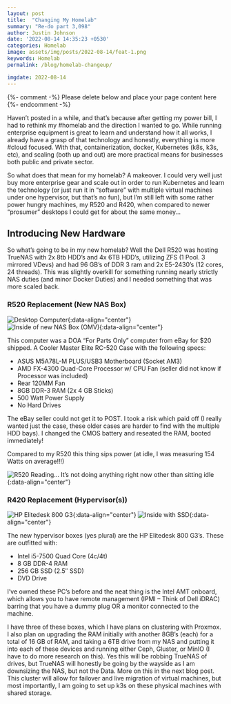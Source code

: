 ```yaml
---
layout: post
title:  "Changing My Homelab"
summary: "Re-do part 3,098"
author: Justin Johnson
date: '2022-08-14 14:35:23 +0530'
categories: Homelab
image: assets/img/posts/2022-08-14/feat-1.png
keywords: Homelab
permalink: /blog/homelab-changeup/

imgdate: 2022-08-14
---
```


{%- comment -%} Please delete below and place your page content here {%- endcomment -%}

Haven’t posted in a while, and that’s because after getting my power bill, I had to rethink my #homelab and the direction I wanted to go. While running enterprise equipment is great to learn and understand how it all works, I already have a grasp of that technology and honestly, everything is more #cloud focused. With that, containerization, docker, Kubernetes (k8s, k3s, etc), and scaling (both up and out) are more practical means for businesses both public and private sector.

So what does that mean for my homelab? A makeover. I could very well just buy more enterprise gear and scale out in order to run Kubernetes and learn the technology (or just run it in “software” with multiple virtual machines under one hypervisor, but that’s no fun), but I’m still left with some rather power hungry machines, my R520 and R420, when compared to newer “prosumer” desktops I could get for about the same money…

## Introducing New Hardware
So what’s going to be in my new homelab? Well the Dell R520 was hosting TrueNAS with 2x 8tb HDD’s and 4x 6TB HDD’s, utilizing ZFS (1 Pool. 3 mirrored VDevs) and had 96 GB’s of DDR 3 ram and 2x E5-2430’s (12 cores, 24 threads). This was slightly overkill for something running nearly strictly NAS duties (and minor Docker Duties) and I needed something that was more scaled back.
### R520 Replacement (New NAS Box)
![Desktop Computer](/assets/img/posts/{{page.imgdate}}/2.png){:data-align="center"}
![Inside of new NAS Box (OMV)](/assets/img/posts/{{page.imgdate}}/3.png){:data-align="center"}

This computer was a DOA “For Parts Only” computer from eBay for $20 shipped. A Cooler Master Elite RC-520 Case with the following specs:

- ASUS M5A78L-M PLUS/USB3 Motherboard (Socket AM3)
- AMD FX-4300 Quad-Core Processor w/ CPU Fan (seller did not know if Processor was included)
- Rear 120MM Fan
- 8GB DDR-3 RAM (2x 4 GB Sticks)
- 500 Watt Power Supply
- No Hard Drives

The eBay seller could not get it to POST. I took a risk which paid off (I really wanted just the case, these older cases are harder to find with the multiple HDD bays). I changed the CMOS battery and reseated the RAM, booted immediately!

Compared to my R520 this thing sips power (at idle, I was measuring 154 Watts on average!!!)

![R520 Reading… It’s not doing anything right now other than sitting idle](/assets/img/posts/{{page.imgdate}}/4.png){:data-align="center"}

### R420 Replacement (Hypervisor(s))
![HP Elitedesk 800 G3](/assets/img/posts/{{page.imgdate}}/5.png){:data-align="center"}
![Inside with SSD](/assets/img/posts/{{page.imgdate}}/6.png){:data-align="center"}

The new hypervisor boxes (yes plural) are the HP Elitedesk 800 G3’s. These are outfitted with:

- Intel i5-7500 Quad Core (4c/4t)
- 8 GB DDR-4 RAM
- 256 GB SSD (2.5″ SSD)
- DVD Drive

I’ve owned these PC’s before and the neat thing is the Intel AMT onboard, which allows you to have remote management (IPMI – Think of Dell iDRAC) barring that you have a dummy plug OR a monitor connected to the machine.

I have three of these boxes, which I have plans on clustering with Proxmox. I also plan on upgrading the RAM initially with another 8GB’s (each) for a total of 16 GB of RAM, and taking a 6TB drive from my NAS and putting it into each of these devices and running either Ceph, Gluster, or MinIO (I have to do more research on this). Yes this will be robbing TrueNAS of drives, but TrueNAS will honestly be going by the wayside as I am downsizing the NAS, but not the Data. More on this in the next blog post. This cluster will allow for failover and live migration of virtual machines, but most importantly, I am going to set up k3s on these physical machines with shared storage.
